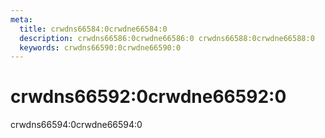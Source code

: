 ```yaml
---
meta:
  title: crwdns66584:0crwdne66584:0
  description: crwdns66586:0crwdne66586:0 crwdns66588:0crwdne66588:0
  keywords: crwdns66590:0crwdne66590:0
---
```


# crwdns66592:0crwdne66592:0
crwdns66594:0crwdne66594:0

<entry-ad />

<doc-footer />
